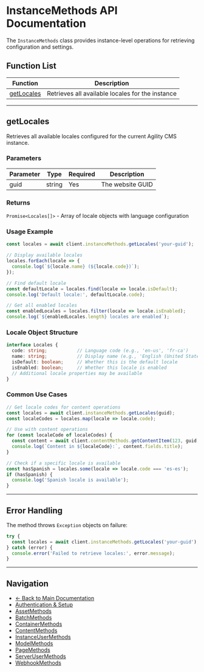 # InstanceMethods API Documentation

The `InstanceMethods` class provides instance-level operations for retrieving configuration and settings.

## Function List

| Function | Description |
|----------|-------------|
| [getLocales](#getlocales) | Retrieves all available locales for the instance |

---

## getLocales

Retrieves all available locales configured for the current Agility CMS instance.

### Parameters

| Parameter | Type | Required | Description |
|-----------|------|----------|-------------|
| guid | string | Yes | The website GUID |

### Returns

`Promise<Locales[]>` - Array of locale objects with language configuration

### Usage Example

```typescript
const locales = await client.instanceMethods.getLocales('your-guid');

// Display available locales
locales.forEach(locale => {
  console.log(`${locale.name} (${locale.code})`);
});

// Find default locale
const defaultLocale = locales.find(locale => locale.isDefault);
console.log('Default locale:', defaultLocale.code);

// Get all enabled locales
const enabledLocales = locales.filter(locale => locale.isEnabled);
console.log(`${enabledLocales.length} locales are enabled`);
```

### Locale Object Structure

```typescript
interface Locales {
  code: string;           // Language code (e.g., 'en-us', 'fr-ca')
  name: string;           // Display name (e.g., 'English (United States)')
  isDefault: boolean;     // Whether this is the default locale
  isEnabled: boolean;     // Whether this locale is enabled
  // Additional locale properties may be available
}
```

### Common Use Cases

```typescript
// Get locale codes for content operations
const locales = await client.instanceMethods.getLocales(guid);
const localeCodes = locales.map(locale => locale.code);

// Use with content operations
for (const localeCode of localeCodes) {
  const content = await client.contentMethods.getContentItem(123, guid, localeCode);
  console.log(`Content in ${localeCode}:`, content.fields.title);
}

// Check if a specific locale is available
const hasSpanish = locales.some(locale => locale.code === 'es-es');
if (hasSpanish) {
  console.log('Spanish locale is available');
}
```

---

## Error Handling

The method throws `Exception` objects on failure:

```typescript
try {
  const locales = await client.instanceMethods.getLocales('your-guid');
} catch (error) {
  console.error('Failed to retrieve locales:', error.message);
}
```

---

## Navigation
- [← Back to Main Documentation](../README.md)
- [Authentication & Setup](./auth.md)
- [AssetMethods](./asset-methods.md)
- [BatchMethods](./batch-methods.md)
- [ContainerMethods](./container-methods.md)
- [ContentMethods](./content-methods.md)
- [InstanceUserMethods](./instance-user-methods.md)
- [ModelMethods](./model-methods.md)
- [PageMethods](./page-methods.md)
- [ServerUserMethods](./server-user-methods.md)
- [WebhookMethods](./webhook-methods.md) 